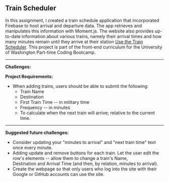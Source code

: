 ## Train Scheduler


In this assignment, I created a train schedule application that incorporated Firebase to host arrival and departure data. The app retrieves and manipulates this information with Moment.js. The website also provides up-to-date information about various trains, namely their arrival times and how many minutes remain until they arrive at their station [Use the Train Scheduler](https://heidijvr.github.io/Train-Scheduler/).
This project is part of the front-end curriculum for the University of Washington Part-time Coding Bootcamp. 

-----


**Challenges:**


**Project Requirements:**

* When adding trains, users should be able to submit the following:
  - Train Name
  - Destination 
  - First Train Time -- in military time
  - Frequency -- in minutes
  - To calculate when the next train will arrive; relative to the current time.

-----

**Suggested future challenges:**

* Consider updating your "minutes to arrival" and "next train time" text once every minute. 
* Adding update and remove buttons for each train. Let the user edit the row's elements -- allow them to change a train's Name,        
  Destination and Arrival Time (and then, by relation, minutes to arrival).
* Create the webpage so that only users who log into the site with their Google or GitHub accounts can use the site. 
